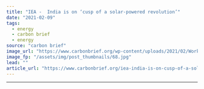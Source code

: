 ```yaml
---
title: "IEA -  India is on ‘cusp of a solar-powered revolution’"
date: "2021-02-09"
tags: 
  - energy
  - carbon brief
  - energy
source: "carbon brief"
image_url: "https://www.carbonbrief.org/wp-content/uploads/2021/02/Workers-at-a-1MW-solar-power-station-run-by-Tata-Power-on-the-roof-of-an-electricity-company-in-Delhi-India-e1612887924889-583x372.jpg"
image_fp: "/assets/img/post_thumbnails/68.jpg"
lead: ""
article_url: "https://www.carbonbrief.org/iea-india-is-on-cusp-of-a-solar-powered-revolution"
---
```


---
